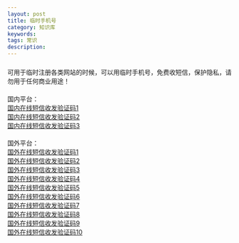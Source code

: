 ```yaml
---
layout: post
title: 临时手机号
category: 知识库
keywords: 
tags: 常识
description: 
---
```


###
可用于临时注册各类网站的时候，可以用临时手机号，免费收短信，保护隐私，请勿用于任何商业用途！   
####
国内平台：   
[国内在线短信收发验证码1](https://www.pdflibr.com/)	
[国内在线短信收发验证码2](https://www.becmd.com/)	
[国内在线短信收发验证码3](http://www.smszk.com/	)
####
国外平台：   
[国外在线短信收发验证码1](https://zh.mytrashmobile.com/)   
[国外在线短信收发验证码2](https://ch.freephonenum.com/)	
[国外在线短信收发验证码3](https://www.receive-sms-online.info/)		
[国外在线短信收发验证码4](https://receive-a-sms.com/)	
[国外在线短信收发验证码5](https://sms-online.co/receive-free-sms/)   
[国外在线短信收发验证码6](http://receivefreesms.com/)	
[国外在线短信收发验证码7](https://www.receivesmsonline.net/)		
[国外在线短信收发验证码8](https://www.freeonlinephone.org/)   
[国外在线短信收发验证码9](http://receive-sms-online.com/)   
[国外在线短信收发验证码10](https://www.textnow.com/)